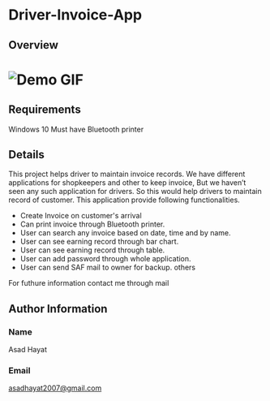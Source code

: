 # Driver-Invoice-App

## Overview
# ![Demo GIF](https://raw.githubusercontent.com/AsadHayat89/Driver-Invoice-App//main/Screenshots/driverApp.gif)

## Requirements
Windows 10 
Must have Bluetooth printer



## Details
This project helps driver to maintain invoice records. We have different applications for shopkeepers and other to keep invoice, But we haven’t seen any such application for drivers. So this would help drivers to maintain record of customer. This application provide following functionalities.
* Create Invoice on customer's arrival
*	Can print invoice through Bluetooth printer.
*	User can search any invoice based on date, time and by name.
*	User can see earning record through bar chart.
*	User can see earning record through table.
*	User can add password through whole application.
*	User can send SAF mail to owner for backup. others 

For futhure information contact me through mail
## Author Information
### Name
Asad Hayat
### Email
asadhayat2007@gmail.com

